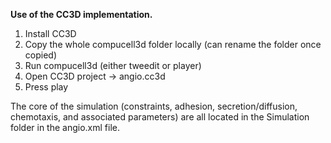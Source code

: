 **Use of the CC3D implementation.**

1) Install CC3D
2) Copy the whole compucell3d folder locally (can rename the folder once copied)
3) Run compucell3d (either tweedit or player)
4) Open CC3D project -> angio.cc3d
5) Press play

The core of the simulation (constraints, adhesion, secretion/diffusion, 
chemotaxis, and associated parameters) are all located in the Simulation folder
in the angio.xml file.




